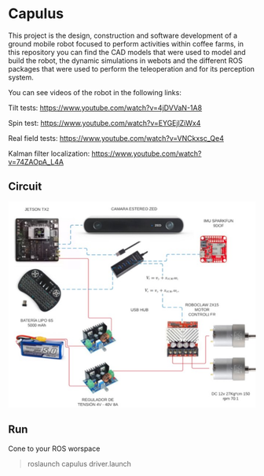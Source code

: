 # Capulus

This project is the design, construction and software development of a ground mobile robot focused to perform activities within coffee farms, in this repository you can find the CAD models that were used to model and build the robot, the dynamic simulations in webots and the different ROS packages that were used to perform the teleoperation and for its perception system.

You can see videos of the robot in the following links:

Tilt tests:
https://www.youtube.com/watch?v=4jDVVaN-1A8

Spin test:
https://www.youtube.com/watch?v=EYGEjlZiWx4

Real field tests:
https://www.youtube.com/watch?v=VNCkxsc_Qe4

Kalman filter localization:
https://www.youtube.com/watch?v=74ZAOpA_L4A

## Circuit

![](https://github.com/alejoxbg/Capulus/blob/main/Circuit.jpg)

## Run
Cone to your ROS worspace

>roslaunch capulus driver.launch
